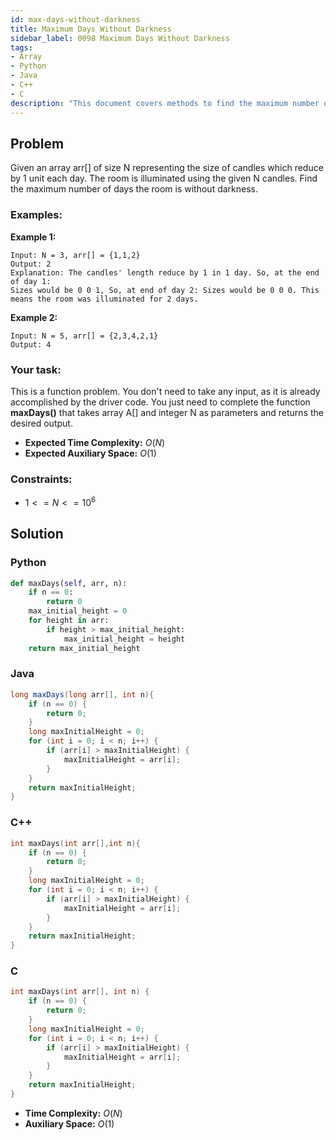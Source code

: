 ```yaml
---
id: max-days-without-darkness
title: Maximum Days Without Darkness
sidebar_label: 0098 Maximum Days Without Darkness
tags:
- Array
- Python
- Java
- C++
- C
description: "This document covers methods to find the maximum number of days the room remains illuminated using candles that reduce by 1 unit each day, given an array representing the sizes of the candles."
---
```


## Problem

Given an array arr[] of size N representing the size of candles which reduce by 1 unit each day. The room is illuminated using the given N candles. Find the maximum number of days the room is without darkness.

### Examples:
**Example 1:**
```
Input: N = 3, arr[] = {1,1,2} 
Output: 2
Explanation: The candles' length reduce by 1 in 1 day. So, at the end of day 1: 
Sizes would be 0 0 1, So, at end of day 2: Sizes would be 0 0 0. This means the room was illuminated for 2 days.
```

**Example 2:**
```
Input: N = 5, arr[] = {2,3,4,2,1} 
Output: 4
```

### Your task:

This is a function problem. You don't need to take any input, as it is already accomplished by the driver code. You just need to complete the function **maxDays()** that takes array A[] and integer N as parameters and returns the desired output.

- **Expected Time Complexity:** $O(N)$
- **Expected Auxiliary Space:** $O(1)$

### Constraints:

- $1<=N<=10^6$

## Solution
### Python
```python
def maxDays(self, arr, n):
    if n == 0:
        return 0
    max_initial_height = 0
    for height in arr:
        if height > max_initial_height:
            max_initial_height = height
    return max_initial_height
```

### Java
```java
long maxDays(long arr[], int n){
    if (n == 0) {
        return 0;
    }
    long maxInitialHeight = 0;
    for (int i = 0; i < n; i++) {
        if (arr[i] > maxInitialHeight) {
            maxInitialHeight = arr[i];
        }
    }
    return maxInitialHeight;
}
```

### C++
```cpp
int maxDays(int arr[],int n){
    if (n == 0) {
        return 0;
    }
    long maxInitialHeight = 0;
    for (int i = 0; i < n; i++) {
        if (arr[i] > maxInitialHeight) {
            maxInitialHeight = arr[i];
        }
    }
    return maxInitialHeight;          
}
```

### C
```c
int maxDays(int arr[], int n) {
    if (n == 0) {
        return 0;
    }
    long maxInitialHeight = 0;
    for (int i = 0; i < n; i++) {
        if (arr[i] > maxInitialHeight) {
            maxInitialHeight = arr[i];
        }
    }
    return maxInitialHeight;          
}
```

- **Time Complexity:** $O(N)$
- **Auxiliary Space:** $O(1)$